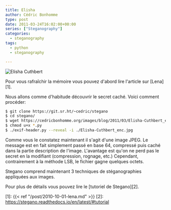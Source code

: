 ```yaml
---
title: Elisha
author: Cédric Bonhomme
type: post
date: 2011-03-24T16:02:00+00:00
series: ["Steganography"]
categories:
  - steganography
tags:
  - python
  - steganography

---
```

![Elisha Cuthbert](/images/blog/2011/03/Elisha-Cuthbert_enc.jpg)

Pour vous rafraîchir la mémoire vous pouvez d'abord lire l'article sur
[Lena][1].

Nous allons comme d'habitude découvrir le secret caché. Voici comment procéder:

```bash
$ git clone https://git.sr.ht/~cedric/stegano
$ cd stegano/
$ wget https://cedricbonhomme.org/images/blog/2011/03/Elisha-Cuthbert_enc.jpg
$ chmod u+x *.py
$ ./exif-header.py --reveal -i ./Elisha-Cuthbert_enc.jpg
```

Comme vous le constatez maintenant il s'agit d'une image JPEG.
Le message est en fait simplement passé en base 64, compressé puis caché dans
la partie description de l'image. L'avantage est qu'on ne perd pas le secret en
la modifiant (compression, rognage, etc.) Cependant, contrairement à la méthode
LSB, le fichier gagne quelques octets.

Stegano comprend maintenant 3 techniques de stéganographies appliquées aux
images.

Pour plus de détails vous pouvez lire le [tutoriel de Stegano][2].

 [1]: {{< ref "/post/2010-10-01-lena.md" >}}
 [2]: https://stegano.readthedocs.io/en/latest/#tutorial
 